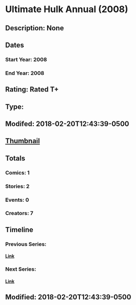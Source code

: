 # Ultimate Hulk Annual (2008)
## Description: None
## Dates
### Start Year: 2008
### End Year: 2008
## Rating: Rated T+
## Type: 
## Modifed: 2018-02-20T12:43:39-0500
## [Thumbnail](http://i.annihil.us/u/prod/marvel/i/mg/6/80/5a8c5e39a3615.jpg)
## Totals
### Comics: 1
### Stories: 2
### Events: 0
### Creators: 7
## Timeline
### Previous Series: 
#### [Link]()
### Next Series: 
#### [Link]()
## Modified: 2018-02-20T12:43:39-0500